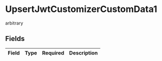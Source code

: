 # UpsertJwtCustomizerCustomData1

arbitrary


## Fields

| Field       | Type        | Required    | Description |
| ----------- | ----------- | ----------- | ----------- |